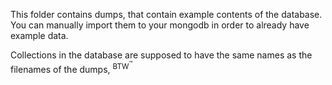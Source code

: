 This folder contains dumps, that contain example contents of the database. You can manually import them to your mongodb in order to already have example data.

Collections in the database are supposed to have the same names as the filenames of the dumps, <sup>BTW<sup>&trade;</sup></sup>